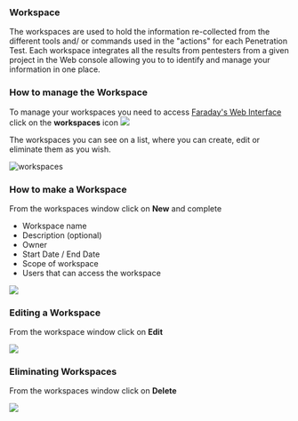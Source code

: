 ### Workspace

The workspaces are used to hold the information re-collected from the different tools and/ or commands used in the "actions" for each Penetration Test. Each workspace integrates all the results from pentesters from a given project in the Web console allowing you to to identify and manage your information in one place.

### How to manage the Workspace

To manage your workspaces you need to access [Faraday's Web Interface](https://github.com/infobyte/faraday/wiki/Web-UI) click on the **workspaces** icon ![](https://raw.github.com/wiki/infobyte/faraday/images/faraday_workspace_icono.png)

The workspaces you can see on a list, where you can create, edit or eliminate them as you wish.

![workspaces](https://raw.github.com/wiki/infobyte/faraday/images/faraday_workspace_list.png)

### How to make a Workspace

From the workspaces window click on **New** and complete

* Workspace name
* Description (optional)
* Owner
* Start Date / End Date
* Scope of workspace
* Users that can access the workspace

![](https://raw.github.com/wiki/infobyte/faraday/images/faraday_workspace_new.png)

### Editing a Workspace

From the workspace window click on **Edit**

![](https://raw.github.com/wiki/infobyte/faraday/images/faraday_workspace_edit.png)

### Eliminating Workspaces

From the workspaces window click on **Delete**

![](https://raw.github.com/wiki/infobyte/faraday/images/faraday_workspace_delete.png)
